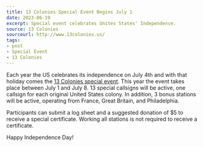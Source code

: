 ```yaml
---
title: 13 Colonies Special Event Begins July 1
date: 2023-06-19
excerpt: Special event celebrates Unites States' Independence.
source: 13 Colonies
sourceurl: http://www.13colonies.us/
tags:
- post
- Special Event
- 13 Colonies
---
```

Each year the US celebrates its independence on July 4th and with that holiday comes the [13 Colonies special event](http://www.13colonies.us/). This year the event takes place between July 1 and July 8. 13 special callsigns will be active, one callsign for each original United States colony. In addition, 3 bonus stations will be active, operating from France, Great Britain, and Philadelphia.

Participants can submit a log sheet and a suggested donation of $5 to receive a special certificate. Working all stations is not required to receive a certificate.

Happy Independence Day!